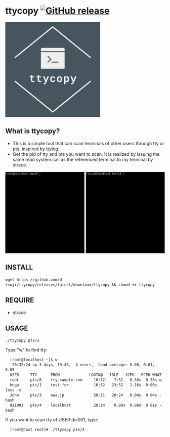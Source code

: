 ttycopy [![GitHub release](https://img.shields.io/github/v/release/d-tsuji/ttycopy.svg)](https://github.com/d-tsuji/ttycopy/releases/latest)
=======

<img src="img/logo.png" width="300">

What is ttycopy?
-----
+ This is a simple tool that can scan terminals of other users through tty or pts, inspired by [ttylog](https://github.com/gitpan/ttylog).
+ Get the pid of tty and pts you want to scan,
It is realized by issuing the same read system call as the referenced terminal to my terminal by strace.

![ttycopy.gif](./gif/ttycopy.gif)

INSTALL
-----

```
wget https://github.com/d-tsuji/ttycopy/releases/latest/download/ttycopy && chmod +x ttycopy
```

REQUIRE
-----

- strace

USAGE
-----

```
./ttycopy pts/x
```

Type "w" to find tty:
```
  [root@localhost ~]$ w
   20:32:24 up 3 days, 19:45,  4 users,  load average: 0.00, 0.01, 0.05
  USER     TTY      FROM             LOGIN@   IDLE   JCPU   PCPU WHAT
  root     pts/0    tty.sample.com     16:12    7:52   0.38s  0.38s w
  huga     pts/1    test.for           16:12   23:52   1.16s  0.00s less -s
  John     pts/3    aaa.jp             20:11   20:24   0.04s  0.04s -bash
  dai001   pts/4    localhost          20:14    0.00s  0.08s  0.01s -bash
```

If you want to scan tty of USER dai001, type:
```
  [root@host root]# ./ttycopy pts/4
```
